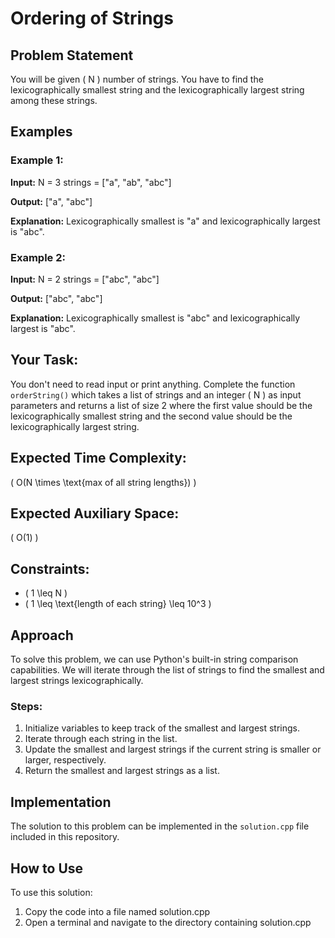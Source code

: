 # Ordering of Strings

## Problem Statement

You will be given \( N \) number of strings. You have to find the lexicographically smallest string and the lexicographically largest string among these strings.

## Examples

### Example 1:
**Input:**
N = 3
strings = ["a", "ab", "abc"]

**Output:**
["a", "abc"]

**Explanation:**
Lexicographically smallest is "a" and lexicographically largest is "abc".

### Example 2:
**Input:**
N = 2
strings = ["abc", "abc"]

**Output:**
["abc", "abc"]

**Explanation:**
Lexicographically smallest is "abc" and lexicographically largest is "abc".

## Your Task:
You don't need to read input or print anything. Complete the function `orderString()` which takes a list of strings and an integer \( N \) as input parameters and returns a list of size 2 where the first value should be the lexicographically smallest string and the second value should be the lexicographically largest string.

## Expected Time Complexity:
\( O(N \times \text{max of all string lengths}) \)

## Expected Auxiliary Space:
\( O(1) \)

## Constraints:
- \( 1 \leq N \)
- \( 1 \leq \text{length of each string} \leq 10^3 \)

## Approach

To solve this problem, we can use Python's built-in string comparison capabilities. We will iterate through the list of strings to find the smallest and largest strings lexicographically.

### Steps:
1. Initialize variables to keep track of the smallest and largest strings.
2. Iterate through each string in the list.
3. Update the smallest and largest strings if the current string is smaller or larger, respectively.
4. Return the smallest and largest strings as a list.

## Implementation

The solution to this problem can be implemented in the `solution.cpp` file included in this repository.


## How to Use
To use this solution:

1. Copy the code into a file named solution.cpp
2. Open a terminal and navigate to the directory containing solution.cpp